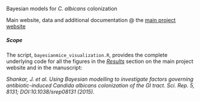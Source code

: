 Bayesian models for _C. albicans_ colonization

Main website, data and additional documentation @ the [main project website][mainsite]

##### Scope
The script, `bayesianmice_visualization.R`, provides the complete underlying code for all the figures in the [*Results*][results] section on the main project website and in the manuscript:

_Shankar, J. et al. Using Bayesian modelling to investigate factors governing antibiotic-induced Candida albicans colonization of the GI tract. Sci. Rep. 5, 8131; DOI:10.1038/srep08131 (2015)._

<!--Websites-->
[mainsite]: http://openpencil.github.io/bayesianmice/ "_bayesianmice_: project documentation website"
[results]: http://openpencil.github.io/bayesianmice/results.html "_bayesianmice_: Results"
